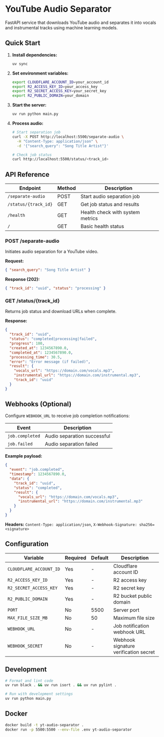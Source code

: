 # YouTube Audio Separator

FastAPI service that downloads YouTube audio and separates it into vocals and instrumental tracks using machine learning models.

## Quick Start

1. **Install dependencies:**

   ```bash
   uv sync
   ```

2. **Set environment variables:**

   ```bash
   export CLOUDFLARE_ACCOUNT_ID=your_account_id
   export R2_ACCESS_KEY_ID=your_access_key  
   export R2_SECRET_ACCESS_KEY=your_secret_key
   export R2_PUBLIC_DOMAIN=your_domain
   ```

3. **Start the server:**

   ```bash
   uv run python main.py
   ```

4. **Process audio:**

   ```bash
   # Start separation job
   curl -X POST http://localhost:5500/separate-audio \
     -H "Content-Type: application/json" \
     -d '{"search_query": "Song Title Artist"}'
   
   # Check job status
   curl http://localhost:5500/status/<track_id>
   ```

## API Reference

| Endpoint | Method | Description |
|----------|---------|-------------|
| `/separate-audio` | POST | Start audio separation job |
| `/status/{track_id}` | GET | Get job status and results |
| `/health` | GET | Health check with system metrics |
| `/` | GET | Basic health status |

### POST /separate-audio

Initiates audio separation for a YouTube video.

**Request:**

```json
{ "search_query": "Song Title Artist" }
```

**Response (202):**

```json
{ "track_id": "uuid", "status": "processing" }
```

### GET /status/{track_id}

Returns job status and download URLs when complete.

**Response:**

```json
{
  "track_id": "uuid",
  "status": "completed|processing|failed",
  "progress": 100,
  "created_at": 1234567890.0,
  "completed_at": 1234567890.0,
  "processing_time": 30.5,
  "error": "Error message (if failed)",
  "result": {
    "vocals_url": "https://domain.com/vocals.mp3",
    "instrumental_url": "https://domain.com/instrumental.mp3",
    "track_id": "uuid"
  }
}
```

## Webhooks (Optional)

Configure `WEBHOOK_URL` to receive job completion notifications:

| Event | Description |
|-------|-------------|
| `job.completed` | Audio separation successful |
| `job.failed` | Audio separation failed |

**Example payload:**

```json
{
  "event": "job.completed",
  "timestamp": 1234567890.0,
  "data": {
    "track_id": "uuid",
    "status": "completed",
    "result": {
      "vocals_url": "https://domain.com/vocals.mp3",
      "instrumental_url": "https://domain.com/instrumental.mp3"
    }
  }
}
```

**Headers:** `Content-Type: application/json`, `X-Webhook-Signature: sha256=<signature>`

## Configuration

| Variable | Required | Default | Description |
|----------|----------|---------|-------------|
| `CLOUDFLARE_ACCOUNT_ID` | Yes | - | Cloudflare account ID |
| `R2_ACCESS_KEY_ID` | Yes | - | R2 access key |
| `R2_SECRET_ACCESS_KEY` | Yes | - | R2 secret key |
| `R2_PUBLIC_DOMAIN` | Yes | - | R2 bucket public domain |
| `PORT` | No | 5500 | Server port |
| `MAX_FILE_SIZE_MB` | No | 50 | Maximum file size |
| `WEBHOOK_URL` | No | - | Job notification webhook URL |
| `WEBHOOK_SECRET` | No | - | Webhook signature verification secret |

## Development

```bash
# Format and lint code
uv run black . && uv run isort . && uv run pylint .

# Run with development settings
uv run python main.py
```

## Docker

```bash
docker build -t yt-audio-separator .
docker run -p 5500:5500 --env-file .env yt-audio-separator
```
